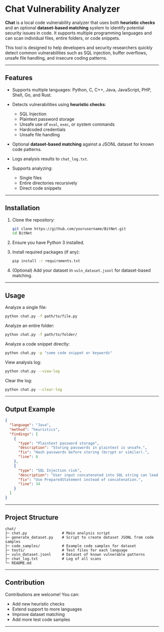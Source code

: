# Chat Vulnerability Analyzer

**Chat** is a local code vulnerability analyzer that uses both **heuristic checks** and an optional **dataset-based matching** system to identify potential security issues in code. It supports multiple programming languages and can scan individual files, entire folders, or code snippets.

This tool is designed to help developers and security researchers quickly detect common vulnerabilities such as SQL injection, buffer overflows, unsafe file handling, and insecure coding patterns.

---

## Features

* Supports multiple languages: Python, C, C++, Java, JavaScript, PHP, Shell, Go, and Rust.
* Detects vulnerabilities using **heuristic checks**:

  * SQL Injection
  * Plaintext password storage
  * Unsafe use of `eval`, `exec`, or system commands
  * Hardcoded credentials
  * Unsafe file handling
* Optional **dataset-based matching** against a JSONL dataset for known code patterns.
* Logs analysis results to `chat_log.txt`.
* Supports analyzing:

  * Single files
  * Entire directories recursively
  * Direct code snippets

---

## Installation

1. Clone the repository:

   ```bash
   git clone https://github.com/yourusername/BitNet.git
   cd BitNet
   ```
2. Ensure you have Python 3 installed.
3. Install required packages (if any):

   ```bash
   pip install -r requirements.txt
   ```
4. (Optional) Add your dataset in `vuln_dataset.jsonl` for dataset-based matching.

---

## Usage

Analyze a single file:

```bash
python chat.py -f path/to/file.py
```

Analyze an entire folder:

```bash
python chat.py -f path/to/folder/
```

Analyze a code snippet directly:

```bash
python chat.py -p "some code snippet or keywords"
```

View analysis log:

```bash
python chat.py --view-log
```

Clear the log:

```bash
python chat.py --clear-log
```

---

## Output Example

```json
{
  "language": "Java",
  "method": "heuristics",
  "findings": [
    {
      "type": "Plaintext password storage",
      "description": "Storing passwords in plaintext is unsafe.",
      "fix": "Hash passwords before storing (bcrypt or similar).",
      "line": 8
    },
    {
      "type": "SQL Injection risk",
      "description": "User input concatenated into SQL string can lead to SQL injection.",
      "fix": "Use PreparedStatement instead of concatenation.",
      "line": 34
    }
  ]
}
```

---

## Project Structure

```
chat/
├─ chat.py                # Main analysis script
├─ generate_dataset.py    # Script to create dataset JSONL from code samples
├─ code_samples/          # Example code samples for dataset
├─ tests/                 # Test files for each language
├─ vuln_dataset.jsonl     # Dataset of known vulnerable patterns
├─ chat_log.txt           # Log of all scans
└─ README.md
```

---

## Contribution

Contributions are welcome! You can:

* Add new heuristic checks
* Extend support to more languages
* Improve dataset matching
* Add more test code samples

---

